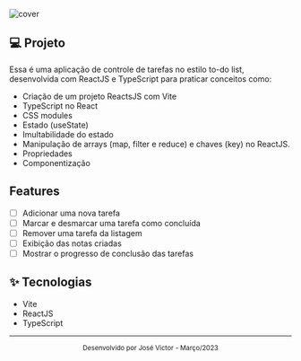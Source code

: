 ![cover](.github/app-preview.gif)

## 💻 Projeto
Essa é uma aplicação de controle de tarefas no estilo to-do list, desenvolvida com ReactJS e TypeScript para praticar conceitos como:
- Criação de um projeto ReactsJS com Vite
- TypeScript no React
- CSS modules
- Estado (useState)
- Imultabilidade do estado
- Manipulação de arrays (map, filter e reduce) e chaves (key) no ReactJS.
- Propriedades
- Componentização

## Features
- [ ] Adicionar uma nova tarefa
- [ ] Marcar e desmarcar uma tarefa como concluída
- [ ] Remover uma tarefa da listagem
- [ ] Exibição das notas criadas
- [ ] Mostrar o progresso de conclusão das tarefas

## ✨ Tecnologias
- Vite
- ReactJS
- TypeScript
---

<div align="center">
  <small>Desenvolvido por José Victor - Março/2023</small>
</div>
